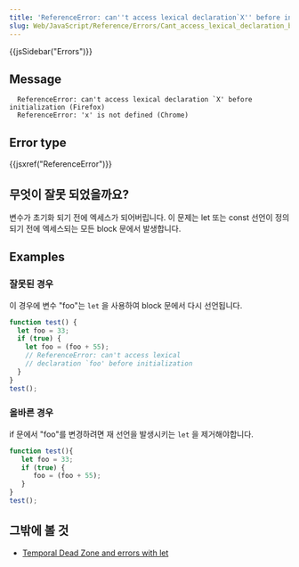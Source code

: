 ```yaml
---
title: 'ReferenceError: can''t access lexical declaration`X'' before initialization'
slug: Web/JavaScript/Reference/Errors/Cant_access_lexical_declaration_before_init
---
```


{{jsSidebar("Errors")}}

## Message

```
  ReferenceError: can't access lexical declaration `X' before initialization (Firefox)
  ReferenceError: 'x' is not defined (Chrome)
```

## Error type

{{jsxref("ReferenceError")}}

## 무엇이 잘못 되었을까요?

변수가 초기화 되기 전에 엑세스가 되어버립니다. 이 문제는 let 또는 const 선언이 정의 되기 전에 엑세스되는 모든 block 문에서 발생합니다.

## Examples

### 잘못된 경우

이 경우에 변수 "foo"는 `let` 을 사용하여 block 문에서 다시 선언됩니다.

```js example-bad
function test() {
  let foo = 33;
  if (true) {
    let foo = (foo + 55);
    // ReferenceError: can't access lexical
    // declaration `foo' before initialization
  }
}
test();
```

### 올바른 경우

if 문에서 "foo"를 변경하려면 재 선언을 발생시키는 `let` 을 제거해야합니다.

```js example-good
function test(){
   let foo = 33;
   if (true) {
      foo = (foo + 55);
   }
}
test();
```

## 그밖에 볼 것

- [Temporal Dead Zone and errors with let](/ko/docs/Web/JavaScript/Reference/Statements/let#Temporal_Dead_Zone_and_errors_with_let)
